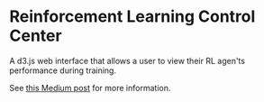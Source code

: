 # Reinforcement Learning Control Center

A d3.js web interface that allows a user to view their RL agen'ts performance during training.

See [this Medium post](https://medium.com/p/4f27b134bb2a) for more information.
